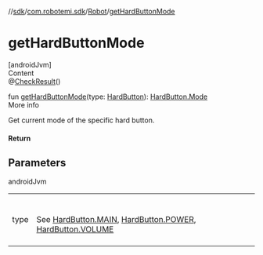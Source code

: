 //[sdk](../../../index.md)/[com.robotemi.sdk](../index.md)/[Robot](index.md)/[getHardButtonMode](get-hard-button-mode.md)



# getHardButtonMode  
[androidJvm]  
Content  
@[CheckResult](https://developer.android.com/reference/kotlin/androidx/annotation/CheckResult.html)()  
  
fun [getHardButtonMode](get-hard-button-mode.md)(type: [HardButton](../../com.robotemi.sdk.constants/-hard-button/index.md)): [HardButton.Mode](../../com.robotemi.sdk.constants/-hard-button/-mode/index.md)  
More info  


Get current mode of the specific hard button.



#### Return  


## Parameters  
  
androidJvm  
  
| | |
|---|---|
| <a name="com.robotemi.sdk/Robot/getHardButtonMode/#com.robotemi.sdk.constants.HardButton/PointingToDeclaration/"></a>type| <a name="com.robotemi.sdk/Robot/getHardButtonMode/#com.robotemi.sdk.constants.HardButton/PointingToDeclaration/"></a><br><br>See [HardButton.MAIN](../../com.robotemi.sdk.constants/-hard-button/-m-a-i-n/index.md), [HardButton.POWER](../../com.robotemi.sdk.constants/-hard-button/-p-o-w-e-r/index.md), [HardButton.VOLUME](../../com.robotemi.sdk.constants/-hard-button/-v-o-l-u-m-e/index.md)<br><br>|
  
  



